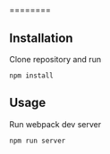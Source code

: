 #
========

## Installation
Clone repository and run

```
npm install
```

## Usage
Run webpack dev server

```
npm run server
```